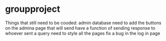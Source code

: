 # groupproject 
Things that still need to be cooded:
admin database
need to add the buttons on the admina page that will send have a function of sending response to whoever sent a query
need to style all the pages
fix a bug in the log in page
